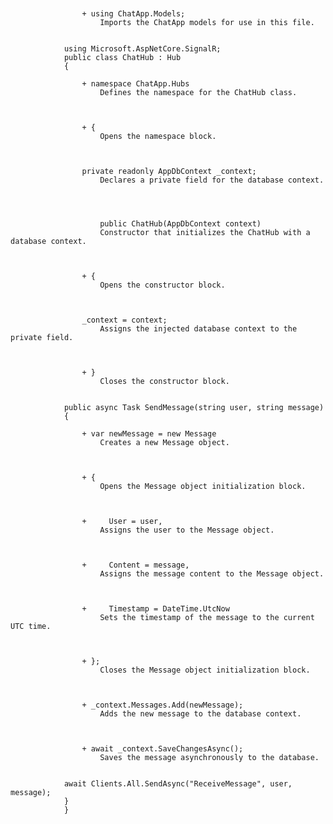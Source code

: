 <div class="code-container">
        <pre class="updated-code"><code>
            <span class="added-line hljs-namespace tooltip-container">
                <span class="tooltip-trigger">+ using ChatApp.Models;
                    <span class="tooltip">Imports the ChatApp models for use in this file.</span>
                </span>
            </span>
            <span class="original-code hidden hljs-namespace">using Microsoft.AspNetCore.SignalR;</span>
            <span class="original-code hidden hljs-keyword">public</span> <span class="hljs-class-name">class ChatHub</span> : <span class="hljs-class-name">Hub</span>
            <span class="original-code hidden">{</span>
            <span class="added-line hljs-namespace tooltip-container">
                <span class="tooltip-trigger">+ namespace ChatApp.Hubs
                    <span class="tooltip">Defines the namespace for the ChatHub class.</span>
                </span>
            </span>
            <span class="added-line tooltip-container">
                <span class="tooltip-trigger">+ {
                    <span class="tooltip">Opens the namespace block.</span>
                </span>
            </span>
            <span class="added-line hljs-keyword tooltip-container">
                <span class="tooltip-trigger">private readonly AppDbContext _context;
                    <span class="tooltip">Declares a private field for the database context.</span>
                </span>
            </span>
            <span class="added-line tooltip-container">
                <span class="tooltip-trigger">
                    <span class="hljs-keyword">public</span> <span class="hljs-class-name">ChatHub</span>(<span class="hljs-params">AppDbContext context</span>)
                    <span class="tooltip">Constructor that initializes the ChatHub with a database context.</span>
                </span>
            </span>
            <span class="added-line tooltip-container">
                <span class="tooltip-trigger">+ {
                    <span class="tooltip">Opens the constructor block.</span>
                </span>
            </span>
            <span class="added-line tooltip-container">
                <span class="tooltip-trigger">_context = context;
                    <span class="tooltip">Assigns the injected database context to the private field.</span>
                </span>
            </span>
            <span class="added-line tooltip-container">
                <span class="tooltip-trigger">+ }
                    <span class="tooltip">Closes the constructor block.</span>
                </span>
            </span>
            <span class="original-code hidden hljs-keyword">public async</span> <span class="hljs-class-name">Task</span> <span class="hljs-function">SendMessage</span>(<span class="hljs-params"><span class="hljs-keyword">string</span> user, <span class="hljs-keyword">string</span> message</span>)
            <span class="original-code hidden">{</span>
            <span class="added-line hljs-keyword tooltip-container">
                <span class="tooltip-trigger">+ var newMessage = new Message
                    <span class="tooltip">Creates a new Message object.</span>
                </span>
            </span>
            <span class="added-line tooltip-container">
                <span class="tooltip-trigger">+ {
                    <span class="tooltip">Opens the Message object initialization block.</span>
                </span>
            </span>
            <span class="added-line tooltip-container">
                <span class="tooltip-trigger">+     User = user,
                    <span class="tooltip">Assigns the user to the Message object.</span>
                </span>
            </span>
            <span class="added-line tooltip-container">
                <span class="tooltip-trigger">+     Content = message,
                    <span class="tooltip">Assigns the message content to the Message object.</span>
                </span>
            </span>
            <span class="added-line tooltip-container">
                <span class="tooltip-trigger">+     Timestamp = DateTime.UtcNow
                    <span class="tooltip">Sets the timestamp of the message to the current UTC time.</span>
                </span>
            </span>
            <span class="added-line tooltip-container">
                <span class="tooltip-trigger">+ };
                    <span class="tooltip">Closes the Message object initialization block.</span>
                </span>
            </span>
            <span class="added-line tooltip-container">
                <span class="tooltip-trigger">+ _context.Messages.Add(newMessage);
                    <span class="tooltip">Adds the new message to the database context.</span>
                </span>
            </span>
            <span class="added-line tooltip-container">
                <span class="tooltip-trigger">+ await _context.SaveChangesAsync();
                    <span class="tooltip">Saves the message asynchronously to the database.</span>
                </span>
            </span>
            <span class="original-code hidden hljs-keyword">await</span> Clients.All.SendAsync(<span class="hljs-string">"ReceiveMessage"</span>, user, message);</span>
            <span class="original-code hidden">}</span>
            <span class="original-code hidden">}</span>
        </code></pre>
    </div>
</div>
